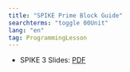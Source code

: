 ```yaml
---
title: "SPIKE Prime Block Guide"
searchterms: "toggle 00Unit"
lang: "en"
tag: ProgrammingLesson
---
```

 <ul>
 <li class="ng-binding">SPIKE 3 Slides:
 <a href="ProgrammingLessons/SP3BlockGuide.pdf">PDF</a>
 </li>
 </ul>
